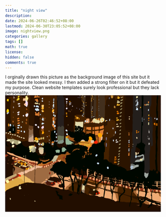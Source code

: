 ```yaml
---
title: "night view"
description: 
date: 2024-06-26T02:46:52+08:00
lastmod: 2024-06-30T23:05:52+08:00
image: nightview.png
categories: gallery
tags: []
math: true
license: 
hidden: false
comments: true
---
```


I orginally drawn this picture as the background image of this site but it made the site looked messy. I then added a strong filter on it but it defeated my purpose. Clean website templates surely look professional but they lack personality.
![nightview](nightview.png)

